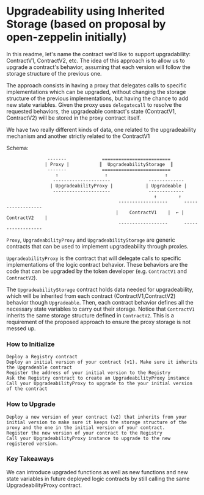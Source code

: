 # Upgradeability using Inherited Storage (based on proposal by open-zeppelin initially)

In this readme, let's name the contract we'd like to support upgradability: ContractV1, ContractV2, etc.
The idea of this approach is to allow us to upgrade a contract's behavior, assuming that each version will follow the 
storage structure of the previous one. 

The approach consists in having a proxy that delegates calls to specific implementations which can be upgraded, without
changing the storage structure of the previous implementations, but having the chance to add new state variables. Given
the proxy uses `delegatecall` to resolve the requested behaviors, the upgradeable contract's state (ContractV1, ContractV2) will be stored in 
the proxy contract itself. 

We have two really different kinds of data, one related to the upgradeability mechanism and another 
strictly related to the ContractV1

Schema: 
            
                   -------             =========================
                  | Proxy |           ║  UpgradeabilityStorage  ║
                   -------             =========================
                      ↑                 ↑                     ↑            
                     ---------------------              -------------
                    | UpgradeabilityProxy |            | Upgradeable |
                     ---------------------              ------------- 
                                                          ↑        ↑
                                             ------------------      ------------------
                                            |    ContractV1    |  ← |    ContractV2    |         
                                             ------------------      ------------------
                                          

`Proxy`, `UpgradeabilityProxy` and `UpgradeabilityStorage` are generic contracts that can be used to implement
upgradeability through proxies.  

`UpgradeabilityProxy` is the contract that will delegate calls to specific implementations of the logic contract behavior. 
These behaviors are the code that can be upgraded by the token developer (e.g. `ContractV1` and `ContractV2`). 

The `UpgradeabilityStorage` contract holds data needed for upgradeability, which will be inherited from each contract 
(ContractV1,ContractV2) behavior though `Upgradeable`. Then, each contract behavior defines all the necessary state 
variables to carry out their storage. Notice that `ContractV1` inherits the same storage structure defined in `ContractV2`. 
This is a requirement of the proposed approach to ensure the proxy storage is not messed up.


### How to Initialize

```
Deploy a Registry contract
Deploy an initial version of your contract (v1). Make sure it inherits the Upgradeable contract
Register the address of your initial version to the Registry
Ask the Registry contract to create an UpgradeabilityProxy instance
Call your UpgradeabilityProxy to upgrade to the your initial version of the contract

```
### How to Upgrade
```
Deploy a new version of your contract (v2) that inherits from your initial version to make sure it keeps the storage structure of the proxy and the one in the initial version of your contract.
Register the new version of your contract to the Registry
Call your UpgradeabilityProxy instance to upgrade to the new registered version.
```
### Key Takeaways

We can introduce upgraded functions as well as new functions and new state variables in future deployed logic contracts by still calling the same UpgradeabilityProxy contract.

